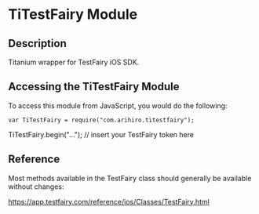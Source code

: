 # TiTestFairy Module

## Description

Titanium wrapper for TestFairy iOS SDK.

## Accessing the TiTestFairy Module

To access this module from JavaScript, you would do the following:

	var TiTestFairy = require("com.arihiro.titestfairy");

TiTestFairy.begin("..."); // insert your TestFairy token here

## Reference

Most methods available in the TestFairy class should generally be available without changes:

https://app.testfairy.com/reference/ios/Classes/TestFairy.html

